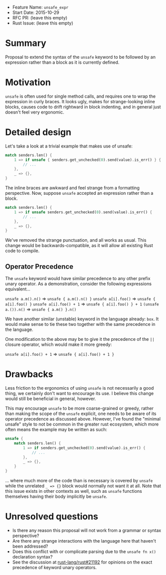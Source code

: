 - Feature Name: `unsafe_expr`
- Start Date: 2015-10-29
- RFC PR: (leave this empty)
- Rust Issue: (leave this empty)

# Summary

Proposal to extend the syntax of the `unsafe` keyword to be followed by an expression
rather than a block as it is currently defined.


# Motivation

`unsafe` is often used for single method calls, and requires one to wrap the expression
in curly braces. It looks ugly, makes for strange-looking inline blocks, causes code
to drift rightward in block indenting, and in general just doesn't feel very ergonomic.


# Detailed design

Let's take a look at a trivial example that makes use of unsafe:

```rust
match senders.len() {
    1 => if unsafe { senders.get_unchecked(0).send(value).is_err() } {
        // ...
    },
    _ => {},
}
```

The inline braces are awkward and feel strange from a formatting perspective.
Now, suppose `unsafe` accepted an expression rather than a block.

```rust
match senders.len() {
    1 => if unsafe senders.get_unchecked(0).send(value).is_err() {
        // ...
    },
    _ => {},
}
```

We've removed the strange punctuation, and all works as usual. This change
would be backwards-compatible, as it will allow all existing Rust code to compile.

## Operator Precedence

The `unsafe` keyword would have similar precedence to any other prefix unary operator.
As a demonstration, consider the following expressions equivalent...

`unsafe a.m().n()` => `unsafe { a.m().n() }`
`unsafe a[i].foo()` => `unsafe { a[i].foo() }`
`unsafe a[i].foo() + 1` => `unsafe { a[i].foo() } + 1`
`(unsafe a.()).n()` => `unsafe { a.m() }.n()`

We have another similar (unstable) keyword in the language already: `box`. It would
make sense to tie these two together with the same precedence in the language.

One modification to the above may be to give it the precedence of the `||` closure
operator, which would make it more greedy:

`unsafe a[i].foo() + 1` => `unsafe { a[i].foo() + 1 }`

# Drawbacks

Less friction to the ergonomics of using `unsafe` is not necessarily a good thing,
we certainly don't want to encourage its use. I believe this change would still
be beneficial in general, however.

This may encourage `unsafe` to be more coarse-grained or greedy, rather than
making the scope of the `unsafe` explicit, one needs to be aware of its operator
precedence as discussed above. However, I've found the "minimal unsafe" style to not
be common in the greater rust ecosystem, which more often means the example
may be written as such:

```rust
unsafe {
    match senders.len() {
        1 => if senders.get_unchecked(0).send(value).is_err() {
            // ...
        },
        _ => {},
    }
}
```

... where much more of the code than is necessary is covered by `unsafe` while the
unrelated `_ => {}` block would normally not want it at all. Note that this issue
exists in other contexts as well, such as `unsafe` functions themselves having their
body implicitly be `unsafe`.


# Unresolved questions

- Is there any reason this proposal will not work from a grammar or syntax perspective?
- Are there any strange interactions with the language here that haven't been addressed?
- Does this conflict with or complicate parsing due to the `unsafe fn x()` declaration syntax?
- See the discussion at [rust-lang/rust#21192](https://github.com/rust-lang/rust/issues/21192)
  for opinions on the exact precedence of keyword unary operators.
